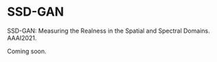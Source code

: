 # SSD-GAN
SSD-GAN: Measuring the Realness in the Spatial and Spectral Domains. AAAI2021.

Coming soon.
